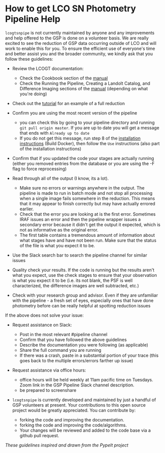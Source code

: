 # How to get LCO SN Photometry Pipeline Help
`lcogtsnpipe` is not currently maintained by anyone and any improvements and help offered to the GSP is done on a volunteer basis. We are really excited to see the reduction of GSP data occurring outside of LCO and will work to enable this for you. To ensure the efficient use of everyone's time and better assist you and the broader community, we kindly ask that you follow these guidelines:

* Review the LCOGT documentation:
    * Check the Cookbook section of the [manual](https://github.com/LCOGT/lcogtsnpipe/blob/master/manual.md)
    * Check the Running the Pipeline, Creating a Landolt Catalog, and Difference Imaging sections of the [manual](https://github.com/LCOGT/lcogtsnpipe/blob/master/manual.md) (depending on what you're doing)

* Check out the [tutorial](https://docs.google.com/document/d/14ADvdbS-19flwtU7TRJ1lyx8IjgBK6D1KubZnQkQciA/edit) for an example of a full reduction

* Confirm you are using the most recent version of the pipeline
    * you can check this by going to your pipeline directory and running `git pull origin master`. If you are up to date you will get a message that ends with `Already up to date`
    * If you do not get this message, run step 8 of the [installation instructions](https://github.com/LCOGT/lcogtsnpipe#readme) (Build Docker), then follow the `Use` instructions (also part of the installation instructions)

* Confirm that if you updated the code your stages are actually running (either you removed entries from the database or you are using the -F flag to force reprocessing)

* Read through all of the output (I know, its a lot). 
    * Make sure no errors or warnings anywhere in the output. The pipeline is made to run in batch mode and not stop all processing when a single image fails somewhere in the reduction. This means that it may appear to finish correctly but may have actually errored earlier.
    * Check that the error you are looking at is the first error. Sometimes IRAF issues an error and then the pipeline wrapper issues a secondary error because it didn't get the output it expected, which is not as informative as the original error. 
    * The first table contains a tremendous amount of information about what stages have and have not been run. Make sure that the status of the file is what you expect it to be. 

* Use the Slack search bar to search the pipeline channel for similar issues

* Quality check your results. If the code is running but the results aren't what you expect, use the check stages to ensure that your observation is what you expect it to be (i.e. its not blank, the PSF is well characterized, the difference images are well subtracted, etc.)

* Check with your research group and advisor. Even if they are unfamiliar with the pipeline - a fresh set of eyes, especially ones that have done photometry before can be really helpful at spotting reduction issues

If the above does not solve your issue:
* Request assistance on Slack:
    * Post in the most relevant #pipeline channel
    * Confirm that you have followed the above guidelines
    * Describe the documentation you were following (as applicable)
    * Share the full command you are running
    * If there was a crash, paste in a substantial portion of your trace (this goes back to the multiple errors/errors farther up issue)

* Request assistance via office hours:
    * office hours will be held weekly at 11am pacific time on Tuesdays. Zoom link in the GSP Pipeline Slack channel description.
    * be prepared to screenshare

* `lcogtsnpipe` is currently developed and maintained by just a handful of GSP volunteers at present. Your contributions to this open source project would be greatly appreciated. You can contribute by: 
    * forking the code and improving the documentation. 
    * forking the code and improving the code/algorithms.  
    * Your changes will be reviewed and added to the code base via a github pull request. 


*These guidelines inspired and drawn from the PypeIt project*
